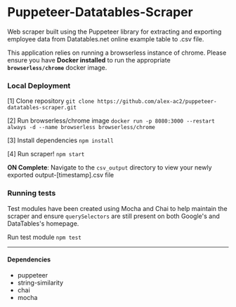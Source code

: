 # Puppeteer-Datatables-Scraper

Web scraper built using the Puppeteer library for extracting and exporting employee data from Datatables.net online example table to .csv file.

This application relies on running a browserless instance of chrome. Please ensure you have **Docker installed** to run the appropriate **`browserless/chrome`** docker image.        

### Local Deployment
[1] Clone repository 
    ```
    git clone https://github.com/alex-ac2/puppeteer-datatables-scraper.git
    ```

[2] Run browserless/chrome image
    ```
    docker run -p 8080:3000 --restart always -d --name browserless browserless/chrome
    ```

[3] Install dependencies
    ```
    npm install
    ```

[4] Run scraper!
    ```
    npm start
    ```

**ON Complete**: Navigate to the `csv_output` directory to view your newly exported output-[timestamp].csv file

### Running tests

Test modules have been created using Mocha and Chai to help maintain the scraper and ensure `querySelectors` are still present on both Google's and DataTables's homepage.  

Run test module 
    ```
    npm test
    ```

---

#### Dependencies
  - puppeteer
  - string-similarity
  - chai
  - mocha

